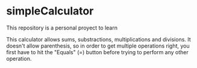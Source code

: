 # simpleCalculator
This repository is a personal proyect to learn

This calculator allows sums, substractions, multiplications and divisions. It doesn't allow parenthesis, so in order to get multiple operations right, you first have to hit the "Equals" (=) button before trying to perform any other operation. 

